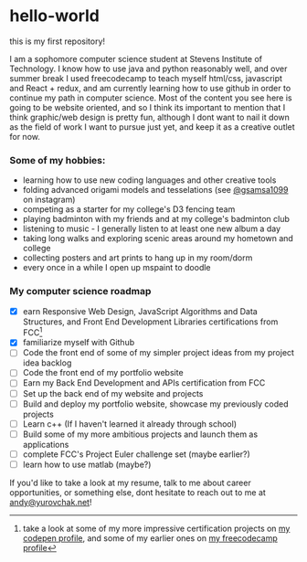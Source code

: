 # hello-world
this is my first repository!

I am a sophomore computer science student at Stevens Institute of Technology. I know how to use java and python reasonably well, and over summer break I used freecodecamp to teach myself html/css, javascript and React + redux, and am currently learning how to use github in order to continue my path in computer science. Most of the content you see here is going to be website oriented, and so I think its important to mention that I think graphic/web design is pretty fun, although I dont want to nail it down as the field of work I want to pursue just yet, and keep it as a creative outlet for now.

 ### Some of my hobbies:
- learning how to use new coding languages and other creative tools
- folding advanced origami models and tesselations (see [@gsamsa1099](https://www.instagram.com/gsamsa1099/) on instagram)
- competing as a starter for my college's D3 fencing team
- playing badminton with my friends and at my college's badminton club
- listening to music - I generally listen to at least one new album a day
- taking long walks and exploring scenic areas around my hometown and college
- collecting posters and art prints to hang up in my room/dorm
- every once in a while I open up mspaint to doodle

### My computer science roadmap
- [x] earn Responsive Web Design, JavaScript Algorithms and Data Structures, and Front End Development Libraries certifications from FCC[^1]
- [x] familiarize myself with Github
- [ ] Code the front end of some of my simpler project ideas from my project idea backlog
- [ ] Code the front end of my portfolio website
- [ ] Earn my Back End Development and APIs certification from FCC
- [ ] Set up the back end of my website and projects
- [ ] Build and deploy my portfolio website, showcase my previously coded projects
- [ ] Learn c++ (If I haven't learned it already through school)
- [ ] Build some of my more ambitious projects and launch them as applications
- [ ] complete FCC's Project Euler challenge set (maybe earlier?)
- [ ] learn how to use matlab (maybe?)

 If you'd like to take a look at my resume, talk to me about career opportunities, or something else, dont hesitate to reach out to me at andy@yurovchak.net!


[^1]: take a look at some of my more impressive certification projects on [my codepen profile](https://codepen.io/Andrew-Y-the-solid/), and some of my earlier ones on [my freecodecamp profile](https://www.freecodecamp.org/ayuro)

